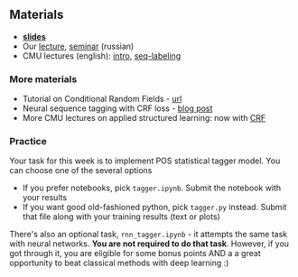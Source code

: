 ## Materials
* __[slides](https://github.com/yandexdataschool/nlp_course/blob/master/resources/slides/nlp18_05_slides.pdf)__
* Our [lecture](https://yadi.sk/i/E3Rl6x4LtYZZ7g), [seminar](https://yadi.sk/i/cIkA3WV9NPjdMg) (russian)
* CMU lectures (english): [intro](https://www.youtube.com/watch?v=zYX6DfA-BtM&index=8&list=PL8PYTP1V4I8Ba7-rY4FoB4-jfuJ7VDKEE), [seq-labeling](https://www.youtube.com/watch?v=isxzsAelQX0)

### More materials
* Tutorial on Conditional Random Fields - [url](http://blog.echen.me/2012/01/03/introduction-to-conditional-random-fields/)
* Neural sequence tagging with CRF loss - [blog post](https://guillaumegenthial.github.io/sequence-tagging-with-tensorflow.html)
* More CMU lectures on applied structured learning: now with [CRF](https://www.youtube.com/watch?v=YaEgERIuhdg)

### Practice

Your task for this week is to implement POS statistical tagger model. You can choose one of the several options
* If you prefer notebooks, pick `tagger.ipynb`. Submit the notebook with your results
* If you want good old-fashioned python, pick `tagger.py` instead. Submit that file along with your training results (text or plots)


There's also an optional task, `rnn_tagger.ipynb` - it attempts the same task with neural networks. __You are not required to do that task__. However, if you got through it, you are eligible for some bonus points AND a a great opportunity to beat classical methods with deep learning :)
